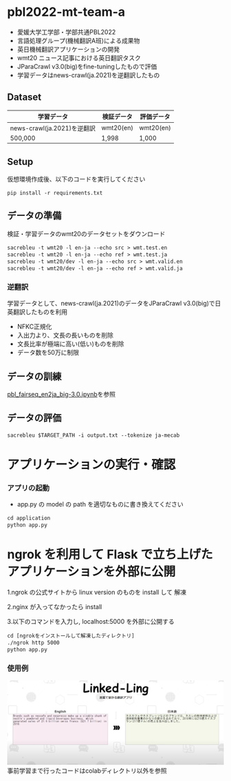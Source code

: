 # pbl2022-mt-team-a
- 愛媛大学工学部・学部共通PBL2022
- 言語処理グループ(機械翻訳A班)による成果物
- 英日機械翻訳アプリケーションの開発
- wmt20 ニュース記事における英日翻訳タスク
- JParaCrawl v3.0(big)をfine-tuningしたもので評価
- 学習データはnews-crawl(ja.2021)を逆翻訳したもの

## Dataset

| 学習データ  | 検証データ | 評価データ  |
| ------------- | ------------- | ------------- |
|news-crawl(ja.2021)を逆翻訳  | wmt20(en)  | wmt20(en)  |
| 500,000  |  1,998 |  1,000|

## Setup
仮想環境作成後、以下のコードを実行してください
```
pip install -r requirements.txt
```
## データの準備
検証・学習データのwmt20のデータセットをダウンロード
```
sacrebleu -t wmt20 -l en-ja --echo src > wmt.test.en
sacrebleu -t wmt20 -l en-ja --echo ref > wmt.test.ja
sacrebleu -t wmt20/dev -l en-ja --echo src > wmt.valid.en
sacrebleu -t wmt20/dev -l en-ja --echo ref > wmt.valid.ja
```
### 逆翻訳
学習データとして、news-crawl(ja.2021)のデータをJParaCrawl v3.0(big)で日英翻訳したものを利用
- NFKC正規化
- 入出力より、文長の長いものを削除
- 文長比率が極端に高い(低い)ものを削除
- データ数を50万に制限

## データの訓練
[pbl_fairseq_en2ja_big-3.0.ipynb](https://github.com/Lemond-sp/pbl2022-mt-team-a/blob/main/data/scripts/colab/pbl_fairseq_en2ja_big-3.0.ipynb)を参照
## データの評価
```
sacrebleu $TARGET_PATH -i output.txt --tokenize ja-mecab
```
# アプリケーションの実行・確認
### アプリの起動
- app.py の model の path を適切なものに書き換えてください
```
cd application
python app.py
```

# ngrok を利用して Flask で立ち上げたアプリケーションを外部に公開
1.ngrok の公式サイトから linux version のものを install して 解凍

2.nginx が入ってなかったら install

3.以下のコマンドを入力し, localhost:5000 を外部に公開する

```
cd [ngrokをインストールして解凍したディレクトリ]
./ngrok http 5000
python app.py
```
### 使用例
![](data/image/app_exp%20_news.png)
事前学習まで行ったコードはcolabディレクトリ以外を参照
